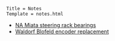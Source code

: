 ~~~
Title = Notes
Template = notes.html
~~~

- [NA Miata steering rack bearings](/notes/miata-steering-rack-bearings/)
- [Waldorf Blofeld encoder replacement](/notes/waldorf-blofeld-encoders/)

